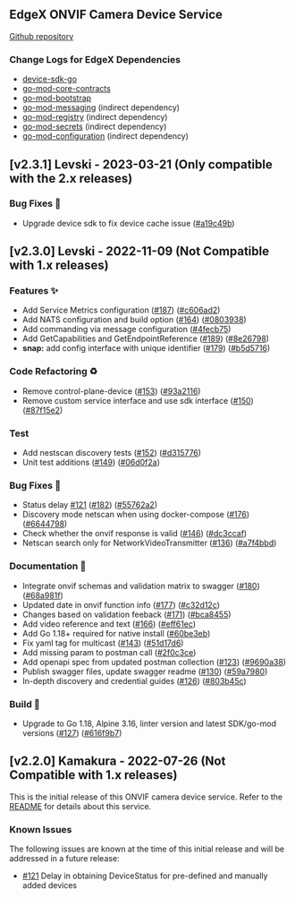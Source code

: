 
<a name="Onvif Camera Device Service (found in device-onvif-camera) Changelog"></a>
## EdgeX ONVIF Camera Device Service
[Github repository](https://github.com/edgexfoundry/device-onvif-camera)

### Change Logs for EdgeX Dependencies
- [device-sdk-go](https://github.com/edgexfoundry/device-sdk-go/blob/main/CHANGELOG.md)
- [go-mod-core-contracts](https://github.com/edgexfoundry/go-mod-core-contracts/blob/main/CHANGELOG.md)
- [go-mod-bootstrap](https://github.com/edgexfoundry/go-mod-bootstrap/blob/main/CHANGELOG.md)
- [go-mod-messaging](https://github.com/edgexfoundry/go-mod-messaging/blob/main/CHANGELOG.md) (indirect dependency)
- [go-mod-registry](https://github.com/edgexfoundry/go-mod-registry/blob/main/CHANGELOG.md)  (indirect dependency)
- [go-mod-secrets](https://github.com/edgexfoundry/go-mod-secrets/blob/main/CHANGELOG.md) (indirect dependency)
- [go-mod-configuration](https://github.com/edgexfoundry/go-mod-configuration/blob/main/CHANGELOG.md) (indirect dependency)

## [v2.3.1] Levski - 2023-03-21 (Only compatible with the 2.x releases)

### Bug Fixes 🐛

- Upgrade device sdk to fix device cache issue ([#a19c49b](https://github.com/edgexfoundry/device-onvif-camera/commits/a19c49b))

## [v2.3.0] Levski - 2022-11-09 (Not Compatible with 1.x releases)

### Features ✨

- Add Service Metrics configuration ([#187](https://github.com/edgexfoundry/device-onvif-camera/issues/187)) ([#c606ad2](https://github.com/edgexfoundry/device-onvif-camera/commits/c606ad2))
- Add NATS configuration and build option ([#164](https://github.com/edgexfoundry/device-onvif-camera/issues/164)) ([#0803938](https://github.com/edgexfoundry/device-onvif-camera/commits/0803938))
- Add commanding via message configuration ([#4fecb75](https://github.com/edgexfoundry/device-onvif-camera/commits/4fecb75))
- Add GetCapabilities and GetEndpointReference ([#189](https://github.com/edgexfoundry/device-onvif-camera/issues/189)) ([#8e26798](https://github.com/edgexfoundry/device-onvif-camera/commits/8e26798))
- **snap:** add config interface with unique identifier ([#179](https://github.com/edgexfoundry/device-onvif-camera/issues/179)) ([#b5d5716](https://github.com/edgexfoundry/device-onvif-camera/commits/b5d5716))

### Code Refactoring ♻

- Remove control-plane-device ([#153](https://github.com/edgexfoundry/device-onvif-camera/issues/153)) ([#93a2116](https://github.com/edgexfoundry/device-onvif-camera/commits/93a2116))
- Remove custom service interface and use sdk interface ([#150](https://github.com/edgexfoundry/device-onvif-camera/issues/150)) ([#87f15e2](https://github.com/edgexfoundry/device-onvif-camera/commits/87f15e2))

### Test

- Add nestscan discovery tests ([#152](https://github.com/edgexfoundry/device-onvif-camera/issues/152)) ([#d315776](https://github.com/edgexfoundry/device-onvif-camera/commits/d315776))
- Unit test additions ([#149](https://github.com/edgexfoundry/device-onvif-camera/issues/149)) ([#06d0f2a](https://github.com/edgexfoundry/device-onvif-camera/commits/06d0f2a))

### Bug Fixes 🐛

- Status delay [#121](https://github.com/edgexfoundry/device-onvif-camera/issues/121) ([#182](https://github.com/edgexfoundry/device-onvif-camera/issues/182)) ([#55762a2](https://github.com/edgexfoundry/device-onvif-camera/commits/55762a2))
- Discovery mode netscan when using docker-compose ([#176](https://github.com/edgexfoundry/device-onvif-camera/issues/176)) ([#6644798](https://github.com/edgexfoundry/device-onvif-camera/commits/6644798))
- Check whether the onvif response is valid ([#146](https://github.com/edgexfoundry/device-onvif-camera/issues/146)) ([#dc3ccaf](https://github.com/edgexfoundry/device-onvif-camera/commits/dc3ccaf))
- Netscan search only for NetworkVideoTransmitter ([#136](https://github.com/edgexfoundry/device-onvif-camera/issues/136)) ([#a7f4bbd](https://github.com/edgexfoundry/device-onvif-camera/commits/a7f4bbd))

### Documentation 📖

- Integrate onvif schemas and validation matrix to swagger ([#180](https://github.com/edgexfoundry/device-onvif-camera/issues/180)) ([#68a981f](https://github.com/edgexfoundry/device-onvif-camera/commits/68a981f))
- Updated date in onvif function info ([#177](https://github.com/edgexfoundry/device-onvif-camera/issues/177)) ([#c32d12c](https://github.com/edgexfoundry/device-onvif-camera/commits/c32d12c))
- Changes based on validation feeback ([#171](https://github.com/edgexfoundry/device-onvif-camera/issues/171)) ([#bca8455](https://github.com/edgexfoundry/device-onvif-camera/commits/bca8455))
- Add video reference and text ([#166](https://github.com/edgexfoundry/device-onvif-camera/issues/166)) ([#eff61ec](https://github.com/edgexfoundry/device-onvif-camera/commits/eff61ec))
- Add Go 1.18+ required for native install ([#60be3eb](https://github.com/edgexfoundry/device-onvif-camera/commits/60be3eb))
- Fix yaml tag for multicast ([#143](https://github.com/edgexfoundry/device-onvif-camera/issues/143)) ([#51d17d6](https://github.com/edgexfoundry/device-onvif-camera/commits/51d17d6))
- Add missing param to postman call ([#2f0c3ce](https://github.com/edgexfoundry/device-onvif-camera/commits/2f0c3ce))
- Add openapi spec from updated postman collection ([#123](https://github.com/edgexfoundry/device-onvif-camera/issues/123)) ([#9690a38](https://github.com/edgexfoundry/device-onvif-camera/commits/9690a38))
- Publish swagger files, update swagger readme ([#130](https://github.com/edgexfoundry/device-onvif-camera/issues/130)) ([#59a7980](https://github.com/edgexfoundry/device-onvif-camera/commits/59a7980))
- In-depth discovery and credential guides ([#126](https://github.com/edgexfoundry/device-onvif-camera/issues/126)) ([#803b45c](https://github.com/edgexfoundry/device-onvif-camera/commits/803b45c))

### Build 👷

- Upgrade to Go 1.18, Alpine 3.16, linter version and latest SDK/go-mod versions ([#127](https://github.com/edgexfoundry/device-onvif-camera/issues/127)) ([#616f9b7](https://github.com/edgexfoundry/device-onvif-camera/commits/616f9b7))

## [v2.2.0] Kamakura - 2022-07-26 (Not Compatible with 1.x releases)

This is the initial release of this ONVIF camera device service. Refer to the [README](https://github.com/edgexfoundry/device-onvif-camera/blob/v2.2.0/README.md) for details about this service.

### Known Issues 

The following issues are known at the time of this initial release and will be addressed in a future release:

-  [#121](https://github.com/edgexfoundry/device-onvif-camera/issues/121) Delay in obtaining DeviceStatus for pre-defined and manually added devices
